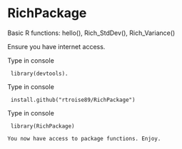 # RichPackage
Basic R functions: hello(), Rich_StdDev(), Rich_Variance()

Ensure you have internet access. 

Type in console
```
 library(devtools).
```
Type in console
```
 install.github("rtroise89/RichPackage")
```
Type in console
```
 library(RichPackage)
```
```
You now have access to package functions. Enjoy.
```
